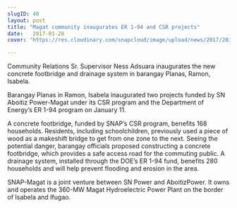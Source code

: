 ```yaml
---
slugID: 40
layout: post
title: "Magat community inaugurates ER 1-94 and CSR projects"
date:   2017-01-28
cover: "https://res.cloudinary.com/snapcloud/image/upload/news/2017/2017-2-snap.jpg"

---
```

Community Relations Sr. Supervisor Ness Adsuara inaugurates the new concrete footbridge and drainage system in barangay Planas, Ramon, Isabela.


Barangay Planas in Ramon, Isabela inaugurated two projects funded by SN Aboitiz Power-Magat under its CSR program and the Department of Energy’s ER 1-94 program on January 11.


A concrete footbridge, funded by SNAP’s CSR program, benefits 168 households. Residents, including schoolchildren, previously used a piece of wood as a makeshift bridge to get from one zone to the next. Seeing the potential danger, barangay officials proposed constructing a concrete footbridge, which provides a safe access road for the commuting public. A drainage system, installed through the DOE’s ER 1-94 fund, benefits 280 households and will help prevent flooding and erosion in the area.


SNAP-Magat is a joint venture between SN Power and AboitizPower. It owns and operates the 360-MW Magat Hydroelectric Power Plant on the border of Isabela and Ifugao.
